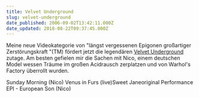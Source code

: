 ```yaml
---
title: Velvet Underground
slug: velvet-underground
date_published: 2006-09-02T13:42:11.000Z
date_updated: 2018-08-22T09:37:45.000Z
---
```


Meine neue Videokategorie von "längst vergessenen Epigonen großartiger Zerstörungskraft "(TM) fördert jetzt die legendären [Velvet Underground](http://de.wikipedia.org/wiki/Velvet_Underground) zutage. Am besten gefielen mir die Sachen mit Nico, einem deutschen Model wessen Träume im großen Acidrausch zerplatzen und von Warhol's Factory überrollt wurden.

Sunday Morning (Nico)
Venus in Furs (live)Sweet Janeoriginal Performance EPI - European Son (Nico)
